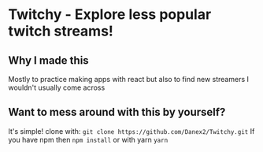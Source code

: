 # Twitchy - Explore less popular twitch streams!

## Why I made this
Mostly to practice making apps with react but also to find new streamers I wouldn't usually come across

## Want to mess around with this by yourself?
It's simple!
clone with: `git clone https://github.com/Danex2/Twitchy.git`
If you have npm then `npm install` or with yarn `yarn`